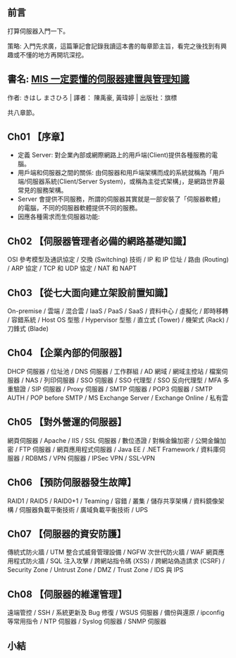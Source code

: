 



## 前言

打算伺服器入門一下。

策略: 入門先求廣，這篇筆記會記錄我讀這本書的每章節主旨，看完之後找到有興趣或不懂的地方再開坑深挖。

## 書名: [MIS 一定要懂的伺服器建置與管理知識](https://www.books.com.tw/products/0010807048)

作者: きはし まさひろ | 譯者： 陳禹豪, 黃瑋婷 | 出版社：旗標

共八章節。

## Ch01 【序章】

- 定義 Server: 對企業內部或網際網路上的用戶端(Client)提供各種服務的電腦。
- 用戶端和伺服器之間的關係: 由伺服器和用戶端架構而成的系統就稱為「用戶端/伺服器系統(Client/Server System)，或稱為主從式架構」，是網路世界最常見的服務架構。
- Server 會提供不同服務，所謂的伺服器其實就是一部安裝了「伺服器軟體」的電腦，不同的伺服器軟體提供不同的服務。
- 因應各種需求而生伺服器功能:

## Ch02 【伺服器管理者必備的網路基礎知識】

OSI 參考模型及通訊協定 / 交換 (Switching) 技術 / IP 和 IP 位址 / 路由 (Routing) / ARP 協定 / TCP 和 UDP 協定 / NAT 和 NAPT

## Ch03 【從七大面向建立架設前置知識】

On-premise / 雲端 / 混合雲 / IaaS / PaaS / SaaS / 資料中心 / 虛擬化 / 即時移轉 / 容錯系統 / Host OS 型態 / Hypervisor 型態 / 直立式 (Tower) / 機架式 (Rack) / 刀鋒式 (Blade)

## Ch04 【企業內部的伺服器】

DHCP 伺服器 / 位址池 / DNS 伺服器 / 工作群組 / AD 網域 / 網域主控站 / 檔案伺服器 / NAS / 列印伺服器 / SSO 伺服器 / SSO 代理型 / SSO 反向代理型 / MFA 多重驗證 / SIP 伺服器 / Proxy 伺服器 / SMTP 伺服器 / POP3 伺服器 / SMTP AUTH / POP before SMTP / MS Exchange Server / Exchange Online / 私有雲

## Ch05 【對外營運的伺服器】

網頁伺服器 / Apache / IIS / SSL 伺服器 / 數位憑證 / 對稱金鑰加密 / 公開金鑰加密 / FTP 伺服器 / 網頁應用程式伺服器 / Java EE / .NET Framework / 資料庫伺服器 / RDBMS / VPN 伺服器 / IPSec VPN / SSL-VPN

## Ch06 【預防伺服器發生故障】

RAID1 / RAID5 / RAID0+1 / Teaming / 容錯 / 叢集 / 儲存共享架構 / 資料鏡像架構 / 伺服器負載平衡技術 / 廣域負載平衡技術 / UPS

## Ch07 【伺服器的資安防護】

傳統式防火牆 / UTM 整合式威脅管理設備 / NGFW 次世代防火牆 / WAF 網頁應用程式防火牆 / SQL 注入攻擊 / 跨網站指令碼 (XSS) / 跨網站偽造請求 (CSRF) / Security Zone / Untrust Zone / DMZ / Trust Zone / IDS 與 IPS

## Ch08 【伺服器的維運管理】

遠端管控 / SSH / 系統更新及 Bug 修復 / WSUS 伺服器 / 備份與還原 / ipconfig 等常用指令 / NTP 伺服器 / Syslog 伺服器 / SNMP 伺服器

## 小結
